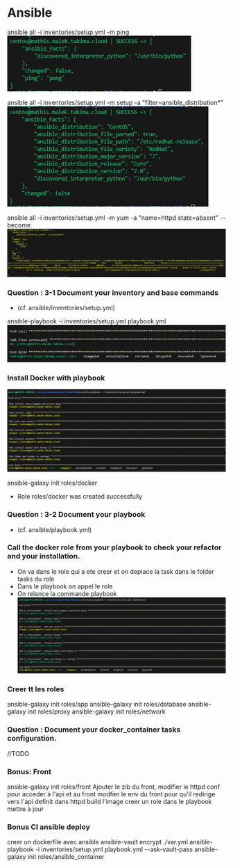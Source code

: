 # Ansible

ansible all -i inventories/setup.yml -m ping
![alt text](img/a.png)

ansible all -i inventories/setup.yml -m setup -a "filter=ansible_distribution*"
![alt text](img/image.png)

ansible all -i inventories/setup.yml -m yum -a "name=httpd state=absent" --become
![alt text](img/image-1.png)

### Question : 3-1 Document your inventory and base commands

- (cf. ansible/inventories/setup.yml)

ansible-playbook -i inventories/setup.yml playbook.yml
![alt text](img/image-2.png)

### Install Docker with playbook
![alt text](img/image-3.png)

ansible-galaxy init roles/docker
- Role roles/docker was created successfully

### Question : 3-2 Document your playbook
- (cf. ansible/playbook.yml)

### Call the docker role from your playbook to check your refactor and your installation.
- On va dans le role qui a ete creer et on deplace la task dans le folder tasks du role
- Dans le playbook on appel le role
- On relance la commande playbook
![alt text](img/image-4.png)

### Creer tt les roles
ansible-galaxy init roles/app
ansible-galaxy init roles/database
ansible-galaxy init roles/proxy
ansible-galaxy init roles/network

### Question : Document your docker_container tasks configuration.

//TODO

### Bonus: Front
ansible-galaxy init roles/front
Ajouter le zib du front, modifier le httpd conf pour acceder à l'api et au front
modfier le env du front pour qu'il redirige vers l'api definit dans httpd
build l'image
creer un role dans le playbook
mettre à jour

### Bonus CI ansible deploy
creer un dockerfile avec ansible
ansible-vault encrypt ./var.yml
ansible-playbook -i inventories/setup.yml playbook.yml --ask-vault-pass
ansible-galaxy init roles/ansible_container